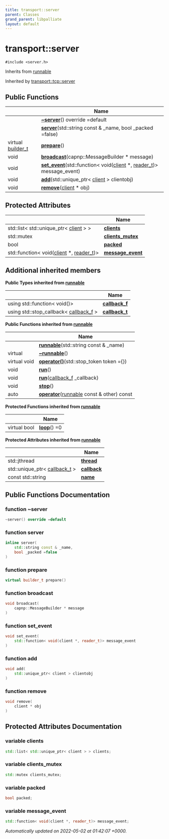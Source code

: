 ```yaml
---
title: transport::server
parent: Classes
grand_parent: libpalliate
layout: default
---
```


# transport::server






`#include <server.h>`

Inherits from [runnable](/libpalliate/generated/Classes/classrunnable)

Inherited by [transport::tcp::server](/libpalliate/generated/Classes/classtransport_1_1tcp_1_1server)

## Public Functions

|                | Name           |
| -------------- | -------------- |
| | **[~server](/libpalliate/generated/Classes/classtransport_1_1server#function-~server)**() override =default |
| | **[server](/libpalliate/generated/Classes/classtransport_1_1server#function-server)**(std::string const & _name, bool _packed =false) |
| virtual [builder_t](/libpalliate/generated/Namespaces/namespacetransport#using-builder-t) | **[prepare](/libpalliate/generated/Classes/classtransport_1_1server#function-prepare)**() |
| void | **[broadcast](/libpalliate/generated/Classes/classtransport_1_1server#function-broadcast)**(capnp::MessageBuilder * message) |
| void | **[set_event](/libpalliate/generated/Classes/classtransport_1_1server#function-set-event)**(std::function< void([client](/libpalliate/generated/Classes/classtransport_1_1client) *, [reader_t](/libpalliate/generated/Namespaces/namespacetransport#using-reader-t))> message_event) |
| void | **[add](/libpalliate/generated/Classes/classtransport_1_1server#function-add)**(std::unique_ptr< [client](/libpalliate/generated/Classes/classtransport_1_1client) > clientobj) |
| void | **[remove](/libpalliate/generated/Classes/classtransport_1_1server#function-remove)**([client](/libpalliate/generated/Classes/classtransport_1_1client) * obj) |

## Protected Attributes

|                | Name           |
| -------------- | -------------- |
| std::list< std::unique_ptr< [client](/libpalliate/generated/Classes/classtransport_1_1client) > > | **[clients](/libpalliate/generated/Classes/classtransport_1_1server#variable-clients)**  |
| std::mutex | **[clients_mutex](/libpalliate/generated/Classes/classtransport_1_1server#variable-clients-mutex)**  |
| bool | **[packed](/libpalliate/generated/Classes/classtransport_1_1server#variable-packed)**  |
| std::function< void([client](/libpalliate/generated/Classes/classtransport_1_1client) *, [reader_t](/libpalliate/generated/Namespaces/namespacetransport#using-reader-t))> | **[message_event](/libpalliate/generated/Classes/classtransport_1_1server#variable-message-event)**  |

## Additional inherited members

**Public Types inherited from [runnable](/libpalliate/generated/Classes/classrunnable)**

|                | Name           |
| -------------- | -------------- |
| using std::function< void()> | **[callback_f](/libpalliate/generated/Classes/classrunnable#using-callback-f)**  |
| using std::stop_callback< [callback_f](/libpalliate/generated/Classes/classrunnable#using-callback-f) > | **[callback_t](/libpalliate/generated/Classes/classrunnable#using-callback-t)**  |

**Public Functions inherited from [runnable](/libpalliate/generated/Classes/classrunnable)**

|                | Name           |
| -------------- | -------------- |
| | **[runnable](/libpalliate/generated/Classes/classrunnable#function-runnable)**(std::string const & _name) |
| virtual | **[~runnable](/libpalliate/generated/Classes/classrunnable#function-~runnable)**() |
| virtual void | **[operator()](/libpalliate/generated/Classes/classrunnable#function-operator())**(std::stop_token token ={}) |
| void | **[run](/libpalliate/generated/Classes/classrunnable#function-run)**() |
| void | **[run](/libpalliate/generated/Classes/classrunnable#function-run)**([callback_f](/libpalliate/generated/Classes/classrunnable#using-callback-f) _callback) |
| void | **[stop](/libpalliate/generated/Classes/classrunnable#function-stop)**() |
| auto | **[operator](/libpalliate/generated/Classes/classrunnable#function-operator)**([runnable](/libpalliate/generated/Classes/classrunnable) const & other) const |

**Protected Functions inherited from [runnable](/libpalliate/generated/Classes/classrunnable)**

|                | Name           |
| -------------- | -------------- |
| virtual bool | **[loop](/libpalliate/generated/Classes/classrunnable#function-loop)**() =0 |

**Protected Attributes inherited from [runnable](/libpalliate/generated/Classes/classrunnable)**

|                | Name           |
| -------------- | -------------- |
| std::jthread | **[thread](/libpalliate/generated/Classes/classrunnable#variable-thread)**  |
| std::unique_ptr< [callback_t](/libpalliate/generated/Classes/classrunnable#using-callback-t) > | **[callback](/libpalliate/generated/Classes/classrunnable#variable-callback)**  |
| const std::string | **[name](/libpalliate/generated/Classes/classrunnable#variable-name)**  |


## Public Functions Documentation

### function ~server

```cpp
~server() override =default
```


### function server

```cpp
inline server(
    std::string const & _name,
    bool _packed =false
)
```


### function prepare

```cpp
virtual builder_t prepare()
```


### function broadcast

```cpp
void broadcast(
    capnp::MessageBuilder * message
)
```


### function set_event

```cpp
void set_event(
    std::function< void(client *, reader_t)> message_event
)
```


### function add

```cpp
void add(
    std::unique_ptr< client > clientobj
)
```


### function remove

```cpp
void remove(
    client * obj
)
```


## Protected Attributes Documentation

### variable clients

```cpp
std::list< std::unique_ptr< client > > clients;
```


### variable clients_mutex

```cpp
std::mutex clients_mutex;
```


### variable packed

```cpp
bool packed;
```


### variable message_event

```cpp
std::function< void(client *, reader_t)> message_event;
```



_Automatically updated on 2022-05-02 at 01:42:07 +0000._